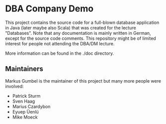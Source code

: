 # DBA Company Demo

This project contains the source code for a full-blown database application in Java (later maybe also Scala) that was created for the lecture "Databases". Note that any documentation is mainly written in German, except for the source code comments. This repository might be of limited interest for people not attending the DBA/DM lecture.

More information can be found in the ./doc directory.

## Maintainers

Markus Gumbel is the maintainer of this project but many more people were involved:

  * Patrick Sturm
  * Sven Haag
  * Marius Czardybon
  * Eyuep Üenlü
  * Mike Moeck